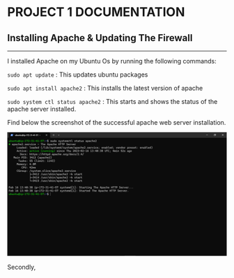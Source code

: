 # PROJECT 1 DOCUMENTATION

## Installing Apache & Updating The Firewall
---

I installed Apache on my Ubuntu Os by running the following commands:

`
sudo apt update
`
: This updates ubuntu packages

`
sudo apt install apache2
`
: This installs the latest version of apache

`
sudo system ctl status apache2
`
: This starts and shows the status of the apache server installed.

Find below the screenshot of the successful apache web server installation.

![click to see apache status](./images/apache-status.png)

Secondly,